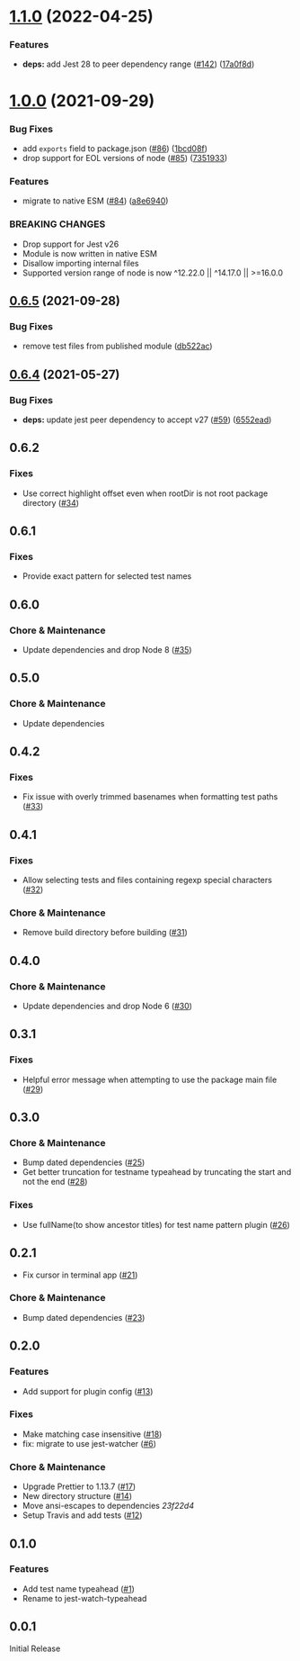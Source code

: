# [1.1.0](https://github.com/jest-community/jest-watch-typeahead/compare/v1.0.0...v1.1.0) (2022-04-25)


### Features

* **deps:** add Jest 28 to peer dependency range ([#142](https://github.com/jest-community/jest-watch-typeahead/issues/142)) ([17a0f8d](https://github.com/jest-community/jest-watch-typeahead/commit/17a0f8d4a12b0fbb4843eee6e5b503a6cec1422c))

# [1.0.0](https://github.com/jest-community/jest-watch-typeahead/compare/v0.6.5...v1.0.0) (2021-09-29)


### Bug Fixes

* add `exports` field to package.json ([#86](https://github.com/jest-community/jest-watch-typeahead/issues/86)) ([1bcd08f](https://github.com/jest-community/jest-watch-typeahead/commit/1bcd08fdc316fdb63b2665aac2b100222fcf2132))
* drop support for EOL versions of node ([#85](https://github.com/jest-community/jest-watch-typeahead/issues/85)) ([7351933](https://github.com/jest-community/jest-watch-typeahead/commit/73519337607032704ed67b3cf006d236256d1844))


### Features

* migrate to native ESM ([#84](https://github.com/jest-community/jest-watch-typeahead/issues/84)) ([a8e6940](https://github.com/jest-community/jest-watch-typeahead/commit/a8e6940851e7eefe16b69113fb29c6bd36916bb8))


### BREAKING CHANGES

* Drop support for Jest v26
* Module is now written in native ESM
* Disallow importing internal files
* Supported version range of node is now ^12.22.0 || ^14.17.0 || >=16.0.0

## [0.6.5](https://github.com/jest-community/jest-watch-typeahead/compare/v0.6.4...v0.6.5) (2021-09-28)


### Bug Fixes

* remove test files from published module ([db522ac](https://github.com/jest-community/jest-watch-typeahead/commit/db522ac9d1623952bbd3b8b992d583d0cb3cf1e8))

## [0.6.4](https://github.com/jest-community/jest-watch-typeahead/compare/v0.6.3...v0.6.4) (2021-05-27)


### Bug Fixes

* **deps:** update jest peer dependency to accept v27 ([#59](https://github.com/jest-community/jest-watch-typeahead/issues/59)) ([6552ead](https://github.com/jest-community/jest-watch-typeahead/commit/6552ead2dafb0258d11783f3c9e3e12877b15226))

## 0.6.2

### Fixes

- Use correct highlight offset even when rootDir is not root package directory ([#34](https://github.com/jest-community/jest-watch-typeahead/pull/34))

## 0.6.1

### Fixes

- Provide exact pattern for selected test names

## 0.6.0

### Chore & Maintenance

- Update dependencies and drop Node 8 ([#35](https://github.com/jest-community/jest-watch-typeahead/pull/35))

## 0.5.0

### Chore & Maintenance

- Update dependencies

## 0.4.2

### Fixes

- Fix issue with overly trimmed basenames when formatting test paths ([#33](https://github.com/jest-community/jest-watch-typeahead/pull/33))

## 0.4.1

### Fixes

- Allow selecting tests and files containing regexp special characters ([#32](https://github.com/jest-community/jest-watch-typeahead/pull/32))

### Chore & Maintenance

- Remove build directory before building ([#31](https://github.com/jest-community/jest-watch-typeahead/pull/31))

## 0.4.0

### Chore & Maintenance

- Update dependencies and drop Node 6 ([#30](https://github.com/jest-community/jest-watch-typeahead/pull/30))

## 0.3.1

### Fixes

- Helpful error message when attempting to use the package main file ([#29](https://github.com/jest-community/jest-watch-typeahead/pull/29))

## 0.3.0

### Chore & Maintenance

- Bump dated dependencies ([#25](https://github.com/jest-community/jest-watch-typeahead/pull/25))
- Get better truncation for testname typeahead by truncating the start and not the end ([#28](https://github.com/jest-community/jest-watch-typeahead/pull/28))

### Fixes

- Use fullName(to show ancestor titles) for test name pattern plugin ([#26](https://github.com/jest-community/jest-watch-typeahead/pull/26))

## 0.2.1

- Fix cursor in terminal app ([#21](https://github.com/jest-community/jest-watch-typeahead/pull/21))

### Chore & Maintenance

- Bump dated dependencies ([#23](https://github.com/jest-community/jest-watch-typeahead/pull/23))

## 0.2.0

### Features

- Add support for plugin config ([#13](https://github.com/jest-community/jest-watch-typeahead/pull/13))

### Fixes

- Make matching case insensitive ([#18](https://github.com/jest-community/jest-watch-typeahead/pull/18))
- fix: migrate to use jest-watcher ([#6](https://github.com/jest-community/jest-watch-typeahead/pull/6))

### Chore & Maintenance

- Upgrade Prettier to 1.13.7 ([#17](https://github.com/jest-community/jest-watch-typeahead/pull/17))
- New directory structure ([#14](https://github.com/jest-community/jest-watch-typeahead/pull/14))
- Move ansi-escapes to dependencies _23f22d4_
- Setup Travis and add tests ([#12](https://github.com/jest-community/jest-watch-typeahead/pull/12))

## 0.1.0

### Features

- Add test name typeahead ([#1](https://github.com/jest-community/jest-watch-typeahead/pull/1))
- Rename to jest-watch-typeahead

## 0.0.1

Initial Release
